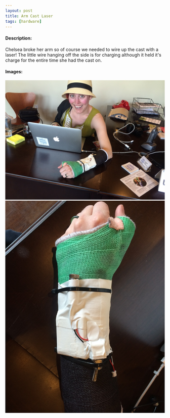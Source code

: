 ```yaml
---
layout: post
title: Arm Cast Laser
tags: [hardware]
---
```


#### Description:
Chelsea broke her arm so of course we needed to wire up the cast with a laser! The little wire hanging off the side is for charging although it held it's charge for the entire time she had the cast on.

#### Images:
<img class="gallery" src="/public/2014-04-10-laser-arm1.jpg"/>
<img class="gallery" src="/public/2014-04-10-laser-arm2.jpg"/>
